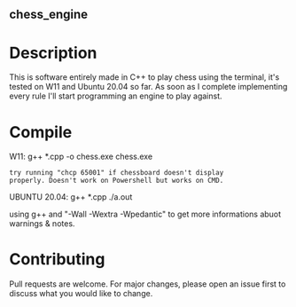 ## chess_engine ##



# Description

  This is software entirely made in C++ to play chess using 
  the terminal, it's tested on W11 and Ubuntu 20.04 so far.
  As soon as I complete implementing every rule I'll start 
  programming an engine to play against.


# Compile

  W11: 
    g++ *.cpp -o chess.exe
    chess.exe
    
    try running "chcp 65001" if chessboard doesn't display
    properly. Doesn't work on Powershell but works on CMD.
      
  UBUNTU 20.04:
    g++ *.cpp
    ./a.out

  using g++ and "-Wall -Wextra -Wpedantic" to get more 
  informations abuot warnings & notes.


# Contributing

  Pull requests are welcome.
  For major changes, please open an issue first to discuss 
  what you would like to change.
